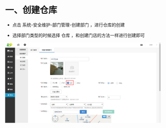 # 一、创建仓库

*   点击 系统-安全维护-部门管理-创建部门 ，进行仓库的创建

*   选择部门类型的时候选择 仓库 ，和创建门店的方法一样进行创建即可

![](images/1.jpg)
